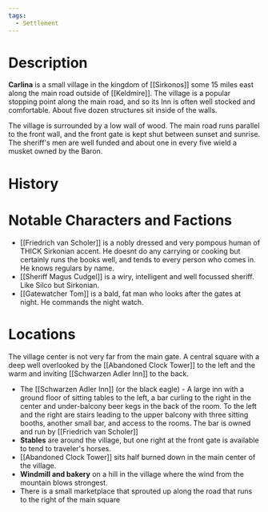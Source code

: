 ```yaml
---
tags:
  - Settlement
---
```

# Description
**Carlina** is a small village in the kingdom of [[Sirkonos]] some 15 miles east along the main road outside of [[Keldmire]]. The village is a popular stopping point along the main road, and so its Inn is often well stocked and comfortable. About five dozen structures sit inside of the walls.

The village is surrounded by a low wall of wood. The main road runs parallel to the front wall, and the front gate is kept shut between sunset and sunrise. The sheriff's men are well funded and about one in every five wield a musket owned by the Baron.
# History

# Notable Characters and Factions

- [[Friedrich van Scholer]] is a nobly dressed and very pompous human of THICK Sirkonian accent. He doesnt do any carrying or cooking but certainly runs the books well, and tends to every person who comes in. He knows regulars by name.
- [[Sheriff Magus Cudgel]] is a wiry, intelligent and well focussed sheriff. Like Silco but Sirkonian.
- [[Gatewatcher Tom]] is a bald, fat man who looks after the gates at night. He commands the night watch.

# Locations
The village center is not very far from the main gate. A central square with a deep well overlooked by the [[Abandoned Clock Tower]] to the left and the warm and inviting [[Schwarzen Adler Inn]] to the back. 

- The [[Schwarzen Adler Inn]] (or the black eagle) - A large inn with a ground floor of sitting tables to the left, a bar curling to the right in the center and under-balcony beer kegs in the back of the room. To the left and the right are stairs leading to the upper balcony with three sitting booths, another small bar, and access to the rooms. The bar is owned and run by [[Friedrich van Scholer]]
- **Stables** are around the village, but one right at the front gate is available to tend to traveler's horses.
- [[Abandoned Clock Tower]] sits half burned down in the main center of the village.
- **Windmill and bakery** on a hill in the village where the wind from the mountain blows strongest.
- There is a small marketplace that sprouted up along the road that runs to the right of the main square